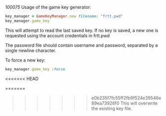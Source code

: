 *100075*
Usage of the game key generator:
```ruby
key_manager = GameKeyManager.new filename: "frtt.pwd" 
key_manager.game_key
```
This will attempt to read the last saved key.
If no key is saved, a new one is requested using the account credentials in frtt.pwd

The password file should contain username and password, separated by a single newline character.

To force a new key:
```ruby
key_manager.game_key :force
```
<<<<<<< HEAD

=======
>>>>>>> e0b235f7fc55ff2fb9f524e39546e89ea73926f0
This will overwrite the existing key file.
